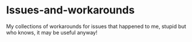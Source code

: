# Issues-and-workarounds
My collections of workarounds for issues that happened to me, stupid but who knows, it may be useful anyway!
